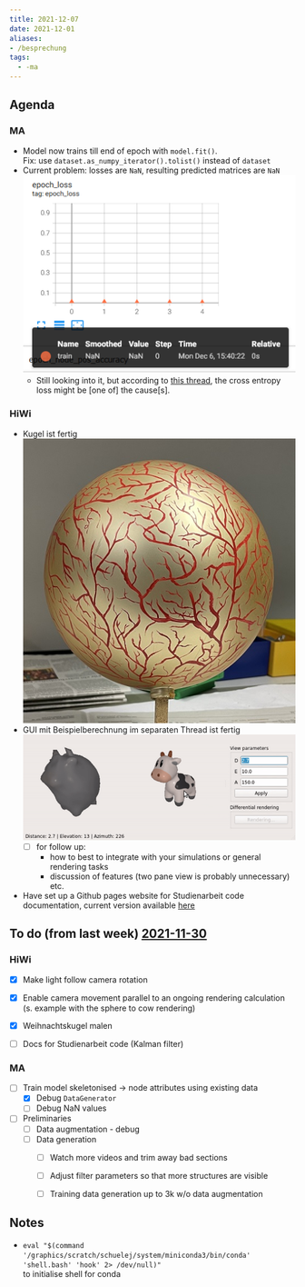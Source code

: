 ```yaml
---
title: 2021-12-07
date: 2021-12-01
aliases:
- /besprechung
tags:
  - -ma
---
```


## Agenda
### MA
* Model now trains till end of epoch with `model.fit()`.  
	Fix: use `dataset.as_numpy_iterator().tolist()` instead of `dataset`
* Current problem: losses are `NaN`, resulting predicted matrices are `NaN`  
	![](/unlisted/_img/nan_loss.png)  
	* Still looking into it, but according to [this thread](https://stackoverflow.com/questions/40050397/deep-learning-nan-loss-reasons), the cross entropy loss might be [one of] the cause[s].


### HiWi
* Kugel ist fertig  
	![](/unlisted/_img/kugel_blase.jpg)
* GUI mit Beispielberechnung im separaten Thread ist fertig  
	![](/unlisted/_img/gui-threaded.gif)
	* [ ] for follow up:
		* how to best to integrate with your simulations or general rendering tasks
		* discussion of features (two pane view is probably unnecessary) etc.
* Have set up a Github pages website for Studienarbeit code documentation, current version available [here](https://salehahr.github.io/dvi-ekf/)

## To do (from last week) [2021-11-30](unlisted/minutes/2021-11/2021-11-30.md)
### HiWi
* [x] Make light follow camera rotation
* [x] Enable camera movement parallel to an ongoing rendering calculation (s. example with the sphere to cow rendering)
* [x] Weihnachtskugel malen
* [ ] Docs for Studienarbeit code (Kalman filter)  


### MA
* [ ] Train model skeletonised -> node attributes using existing data
	* [x] Debug `DataGenerator`
	* [ ] Debug NaN values
* [ ] Preliminaries
	* [ ] Data augmentation - debug
	* [ ] Data generation
		* [ ] Watch more videos and trim away bad sections
		* [ ] Adjust filter parameters so that more structures are visible
		* [ ] Training data generation up to 3k w/o data augmentation


## Notes
* `eval "$(command '/graphics/scratch/schuelej/system/miniconda3/bin/conda' 'shell.bash' 'hook' 2> /dev/null)"`  
	to initialise shell for conda